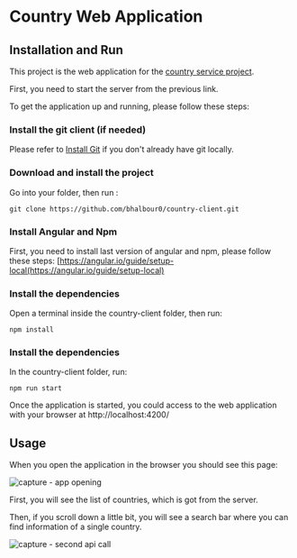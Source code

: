 # Country Web Application

## Installation and Run

This project is the web application for the [country service project](https://github.com/bhalbour0/country-service).

First, you need to start the server from the previous link.

To get the application up and running, please follow these steps:

### Install the git client (if needed)

Please refer to [Install Git](https://github.com/git-guides/install-git) if you don't already have git locally.

### Download and install the project

Go into your folder, then run :

`git clone https://github.com/bhalbour0/country-client.git`

### Install Angular and Npm

First, you need to install last version of angular and npm, please follow these steps: [https://angular.io/guide/setup-local(https://angular.io/guide/setup-local)

### Install the dependencies

Open a terminal inside the country-client folder, then run:

`npm install`

### Install the dependencies

In the country-client folder, run: 

`npm run start`

Once the application is started, you could access to the web application with your browser at http://localhost:4200/

## Usage

When you open the application in the browser you should see this page:

![capture - app opening](https://user-images.githubusercontent.com/115737893/203157899-5ae1809e-561b-4e6b-baff-26c641a11a59.png)

First, you will see the list of countries, which is got from the server.

Then, if you scroll down a little bit, you will see a search bar where you can find information of a single country.

![capture - second api call](https://user-images.githubusercontent.com/115737893/203158520-2b29f301-197c-4076-b3a7-5d603938156f.png)



